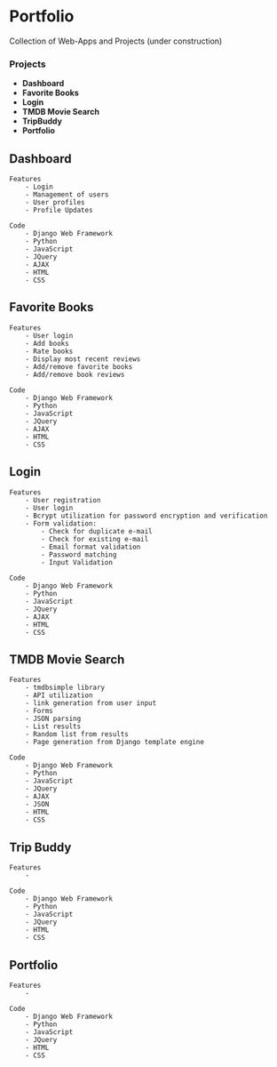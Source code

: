 # Portfolio
Collection of Web-Apps and Projects 
(under construction)

### Projects
- **Dashboard**
- **Favorite Books**
- **Login**
- **TMDB Movie Search**
- **TripBuddy**
- **Portfolio**

## Dashboard
```
Features
    - Login
    - Management of users
    - User profiles
    - Profile Updates

Code
    - Django Web Framework
    - Python
    - JavaScript
    - JQuery
    - AJAX
    - HTML
    - CSS

```
## Favorite Books
```
Features
    - User login
    - Add books
    - Rate books
    - Display most recent reviews
    - Add/remove favorite books
    - Add/remove book reviews

Code
    - Django Web Framework
    - Python
    - JavaScript
    - JQuery
    - AJAX
    - HTML
    - CSS

```
## Login
```
Features
    - User registration
    - User login
    - Bcrypt utilization for password encryption and verification
    - Form validation:
        - Check for duplicate e-mail
        - Check for existing e-mail
        - Email format validation
        - Password matching
        - Input Validation

Code
    - Django Web Framework
    - Python
    - JavaScript
    - JQuery
    - AJAX
    - HTML
    - CSS
```
## TMDB Movie Search
```
Features
    - tmdbsimple library
    - API utilization
    - link generation from user input
    - Forms
    - JSON parsing
    - List results
    - Random list from results
    - Page generation from Django template engine

Code
    - Django Web Framework
    - Python
    - JavaScript
    - JQuery
    - AJAX
    - JSON
    - HTML
    - CSS
```
## Trip Buddy
```
Features
    -

Code
    - Django Web Framework
    - Python
    - JavaScript
    - JQuery
    - HTML
    - CSS
```
## Portfolio
```
Features
    -

Code
    - Django Web Framework
    - Python
    - JavaScript
    - JQuery
    - HTML
    - CSS
```
